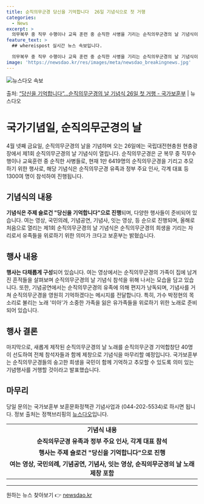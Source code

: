 ```yaml
---
title: 순직의무군경 당신을 기억합니다  26일 기념식으로 첫 거행
categories:
  - News
excerpt: >
  의무복무 중 직무 수행이나 교육 훈련 중 순직한 사병을 기리는 순직의무군경의 날 기념식이 처음 열린다. 국가…
feature_text: >
  ## whereispost 실시간 뉴스 속보입니다.

  의무복무 중 직무 수행이나 교육 훈련 중 순직한 사병을 기리는 순직의무군경의 날 기념식이 처음 열린다. 국가…
image: 'https://newsdao.kr/res/images/meta/newsdao_breakingnews.jpg'
---
```


![뉴스다오 속보](https://newsdao.kr/res/images/meta/newsdao_breakingnews.jpg)

<p>출처: <a href="https://newsdao.kr/3671" rel="dofollow">“당신을 기억합니다”…순직의무군경의 날 기념식 26일 첫 거행 - 국가보훈부</a> | 뉴스다오</p>

<h1>국가기념일, 순직의무군경의 날</h1>

<p data-ke-size="size16">4월 넷째 금요일, 순직의무군경의 날을 기념하며 오는 26일에는 국립대전현충원 현충광장에서 제1회 순직의무군경의 날 기념식이 열립니다. 순직의무군경은 군 복무 중 직무수행이나 교육훈련 중 순직한 사병들로, 현재 1만 6419명의 순직의무군경을 기리고 추모하기 위한 행사로, 해당 기념식은 순직의무군경 유족과 정부 주요 인사, 각계 대표 등 1300여 명이 참석하여 진행됩니다.</p>

<h2 data-ke-size="size26">기념식의 내용</h2>

<p data-ke-size="size16"><b>기념식은 주제 슬로건 "당신을 기억합니다"으로 진행</b>되며, 다양한 행사들이 준비되어 있습니다. 여는 영상, 국민의례, 기념공연, 기념사, 잇는 영상, 등 순으로 진행되며, 올해로 처음으로 열리는 제1회 순직의무군경의 날 기념식은 순직의무군경의 희생을 기리는 자리로서 유족들을 위로하기 위한 의미가 크다고 보훈부는 밝혔습니다.</p>

<h2 data-ke-size="size26">행사 내용</h2>

<p data-ke-size="size16"><b>행사는 다채롭게 구성</b>되어 있습니다. 여는 영상에서는 순직의무군경의 가족이 집에 남겨진 흔적들을 살펴보며 순직의무군경의 날 기념식 참석을 위해 나서는 모습을 담고 있습니다. 또한, 기념공연에서는 순직의무군경의 유족에 의해 편지가 낭독되며, 기념사를 거쳐 순직의무군경을 영원히 기억하겠다는 메시지를 전달합니다. 특히, 가수 박정현의 목소리로 불리는 노래 '미아'가 소중한 가족을 잃은 유가족들을 위로하기 위한 노래로 준비되어 있습니다.</p>

<h2 data-ke-size="size26">행사 결론</h2>

<p data-ke-size="size16">마지막으로, 새롭게 제작된 순직의무군경의 날 노래를 순직의무군경 기억합창단 40명이 선도하여 전체 참석자들과 함께 제창으로 기념식을 마무리할 예정입니다. 국가보훈부는 순직의무군경들의 숭고한 희생을 국민이 함께 기억하고 추모할 수 있도록 의미 있는 기념행사를 거행할 것이라고 발표했습니다.</p>

<h2 data-ke-size="size26">마무리</h2>

<p data-ke-size="size16">당일 문의는 국가보훈부 보훈문화정책관 기념사업과 (044-202-5534)로 하시면 됩니다. 정보 출처는 정책브리핑의 <a href="https://newsdao.kr/3671">뉴스다오</a>입니다.</p>

<table>
<tbody>
<tr>
<td style="text-align: center; height: 17px;"><b>기념식 내용</b></td>
</tr>
<tr>
<td style="text-align: center; height: 17px;"><b>순직의무군경 유족과 정부 주요 인사, 각계 대표 참석</b></td>
</tr>
<tr>
<td style="text-align: center; height: 17px;"><b>행사는 주제 슬로건 "당신을 기억합니다"으로 진행</b></td>
</tr>
<tr>
<td style="text-align: center; height: 17px;"><b>여는 영상, 국민의례, 기념공연, 기념사, 잇는 영상, 순직의무군경의 날 노래 제창 포함</b></td>
</tr>
</tbody>
</table>

<hr> 

원하는 뉴스 찾아보기 👉 <a href="https://newsdao.kr" rel="dofollow">newsdao.kr</a>


